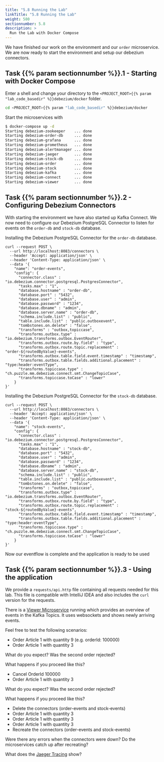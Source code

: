 ```yaml
---
title: "5.8 Running the Lab"
linkTitle: "5.8 Running the Lab"
weight: 580
sectionnumber: 5.8
description: >
  Run the Lab with Docker Compose
---
```


We have finished our work on the environment and our `order` microservice. We are now ready to start the environment and setup our debezium connectors.


## Task {{% param sectionnumber %}}.1 - Starting with Docker Compose

Enter a shell and change your directory to the `<PROJECT_ROOT>{{% param "lab_code_basedir" %}}debezium/docker` folder.

```bash
cd <PROJECT_ROOT>{{% param "lab_code_basedir" %}}debezium/docker
```

Start the microservices with
```bash
$ docker-compose up -d
Starting debezium-zookeeper    ... done
Starting debezium-order-db     ... done
Starting debezium-grafana      ... done
Starting debezium-prometheus   ... done
Starting debezium-alertmanager ... done
Starting debezium-jaeger       ... done
Starting debezium-stock-db     ... done
Starting debezium-order        ... done
Starting debezium-stock        ... done
Starting debezium-kafka        ... done
Starting debezium-connect      ... done
Starting debezium-viewer       ... done
```


## Task {{% param sectionnumber %}}.2 - Configuring Debezium Connectors

With starting the environment we have also started up Kafka Connect. We now need to configure our Debezium PostgreSQL Connector to listen for events on the `order-db` and `stock-db` database.

Installing the Debezium PostgreSQL Connector for the `order-db` database.
```
curl --request POST \
  --url http://localhost:8083/connectors \
  --header 'Accept: application/json' \
  --header 'Content-Type: application/json' \
  --data '{
    "name": "order-events",
    "config": {
      "connector.class" : "io.debezium.connector.postgresql.PostgresConnector",
      "tasks.max" : "1",
      "database.hostname" : "order-db",
      "database.port" : "5432",
      "database.user" : "admin",
      "database.password" : "1234",
      "database.dbname" : "admin",
      "database.server.name" : "order-db",
      "schema.include.list" : "public",
      "table.include.list" : "public.outboxevent",
      "tombstones.on.delete" : "false",
      "transforms" : "outbox,topiccase",
      "transforms.outbox.type" : "io.debezium.transforms.outbox.EventRouter",
      "transforms.outbox.route.by.field" : "type",
      "transforms.outbox.route.topic.replacement" : "order-${routedByValue}-events",
      "transforms.outbox.table.field.event.timestamp" : "timestamp",
      "transforms.outbox.table.fields.additional.placement" : "type:header:eventType",
      "transforms.topiccase.type" : "ch.puzzle.mm.debezium.connect.smt.ChangeTopicCase",
      "transforms.topiccase.toCase" : "lower"
    }
}'
```

Installing the Debezium PostgreSQL Connector for the `stock-db` database.
```
curl --request POST \
  --url http://localhost:8083/connectors \
  --header 'Accept: application/json' \
  --header 'Content-Type: application/json' \
  --data '{
    "name": "stock-events",
    "config": {
      "connector.class" : "io.debezium.connector.postgresql.PostgresConnector",
      "tasks.max" : "1",
      "database.hostname" : "stock-db",
      "database.port" : "5432",
      "database.user" : "admin",
      "database.password" : "1234",
      "database.dbname" : "admin",
      "database.server.name" : "stock-db",
      "schema.include.list" : "public",
      "table.include.list" : "public.outboxevent",
      "tombstones.on.delete" : "false",
      "transforms" : "outbox,topiccase",
      "transforms.outbox.type" : "io.debezium.transforms.outbox.EventRouter",
      "transforms.outbox.route.by.field" : "type",
      "transforms.outbox.route.topic.replacement" : "stock-${routedByValue}-events",
      "transforms.outbox.table.field.event.timestamp" : "timestamp",
      "transforms.outbox.table.fields.additional.placement" : "type:header:eventType",
      "transforms.topiccase.type" : "ch.puzzle.mm.debezium.connect.smt.ChangeTopicCase",
      "transforms.topiccase.toCase" : "lower"
    }
}'
```

Now our eventflow is complete and the application is ready to be used


## Task {{% param sectionnumber %}}.3 - Using the application

We provide a `requests/api.http` file containing all requests needed for this lab. This file is compatible with IntelliJ IDEA and also includes the `curl` version for the requests.

There is a [Viewer Microservice](http://localhost:8082) running which provides an overview of events in the Kafka Topics. It uses websockets and shows newly arriving events.

Feel free to test the following scenarios:

* Order Article 1 with quantity 9 (e.g. orderId: 100000)
* Order Article 1 with quantity 3

What do you expect? Was the second order rejected?

What happens if you proceed like this?

* Cancel OrderId 100000
* Order Article 1 with quantity 3

What do you expect? Was the second order rejected?

What happens if you proceed like this?

* Delete the connectors (order-events and stock-events)
* Order Article 1 with quantity 3
* Order Article 1 with quantity 3
* Order Article 1 with quantity 3
* Recreate the connectors (order-events and stock-events)

Were there any errors when the connectors were down? Do the microservices catch up after recreating?

What does the [Jaeger Tracing](http://localhost:16686/search) show?
